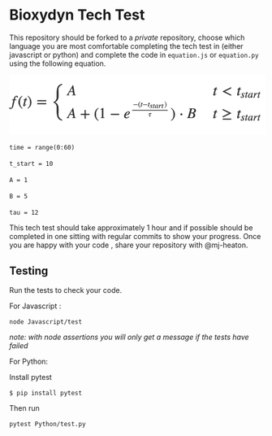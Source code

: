 # Bioxydyn Tech Test

This repository should be forked to a *private* repository, choose which language you are most comfortable completing the tech test in (either javascript or python) and complete the code in `equation.js` or `equation.py` using the following equation.

![equation](equation.png)


    time = range(0:60)

    t_start = 10

    A = 1

    B = 5

    tau = 12

This tech test should take approximately 1 hour and if possible should be completed in one sitting with regular commits to show your progress. 
Once you are happy with your code , share your repository with @mj-heaton.

## Testing
Run the tests to check your code.

For Javascript :

    node Javascript/test

*note: with node assertions you will only get a message if the tests have failed*


For Python: 

Install pytest

    $ pip install pytest

Then run 

    pytest Python/test.py
